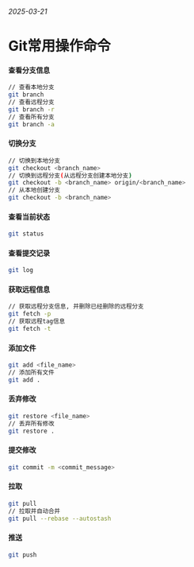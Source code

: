 *2025-03-21*

# Git常用操作命令

#### 查看分支信息

```bash
// 查看本地分支
git branch
// 查看远程分支
git branch -r
// 查看所有分支
git branch -a
```

#### 切换分支
```bash
// 切换到本地分支
git checkout <branch_name>
// 切换到远程分支(从远程分支创建本地分支)
git checkout -b <branch_name> origin/<branch_name>
// 从本地创建分支
git checkout -b <branch_name>
```

#### 查看当前状态
```bash
git status
```

#### 查看提交记录
```bash
git log
```

#### 获取远程信息

```bash
// 获取远程分支信息, 并删除已经删除的远程分支
git fetch -p
// 获取远程tag信息
git fetch -t
```

#### 添加文件
```bash
git add <file_name>
// 添加所有文件
git add .
```

#### 丢弃修改
```bash
git restore <file_name>
// 丢弃所有修改
git restore .
```
#### 提交修改
```bash
git commit -m <commit_message>
```

#### 拉取
```bash
git pull
// 拉取并自动合并
git pull --rebase --autostash
```

#### 推送
```bash
git push
```